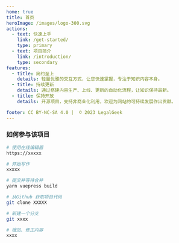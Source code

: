 ```yaml
---
home: true
title: 首页
heroImage: /images/logo-300.svg
actions:
  - text: 快速上手
    link: /get-started/
    type: primary
  - text: 项目简介
    link: /introduction/
    type: secondary
features:
  - title: 简约至上
    details: 轻量优雅的交互方式，让您快速掌握，专注于知识内容本身。
  - title: 持续更新
    details: 通过搭建内容生产、上线、更新的自动化流程，让知识保持最新。
  - title: 保持开放
    details: 开源项目，支持非商业化利用，欢迎为网站的可持续发展作出贡献。

footer: CC BY-NC-SA 4.0 |  © 2023 LegalGeek
---
```


### 如何参与该项目

<CodeGroup>
<CodeGroupItem title="1:在线编辑"  active>

```sh
# 使用在线编辑器
https://xxxxx

# 开始写作
xxxxx

# 提交并等待合并
yarn vuepress build
```

</CodeGroupItem>

<CodeGroupItem title="2:通过代码">

```bash
# 从Github 获取项目代码
git clone XXXXX

# 新建一个分支
git xxxx

# 增加、修正内容
xxxx
```

</CodeGroupItem>
</CodeGroup>
